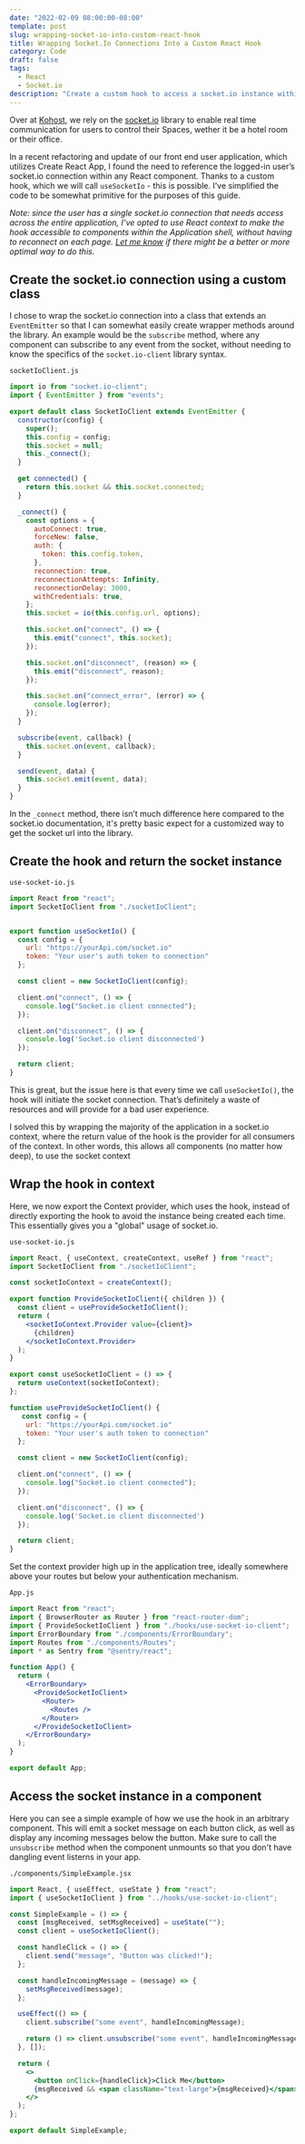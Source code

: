 ```yaml
---
date: "2022-02-09 08:00:00-08:00"
template: post
slug: wrapping-socket-io-into-custom-react-hook
title: Wrapping Socket.Io Connections Into a Custom React Hook
category: Code
draft: false
tags:
  - React
  - Socket.io
description: "Create a custom hook to access a socket.io instance within any React component"
---
```


Over at [Kohost](https://kohost.io), we rely on the [socket.io](http://socket.io) library to enable real time communication for users to control their Spaces, wether it be a hotel room or their office.

In a recent refactoring and update of our front end user application, which utilizes Create React App, I found the need to reference the logged-in user’s socket.io connection within any React component. Thanks to a custom hook, which we will call `useSocketIo` - this is possible. I’ve simplified the code to be somewhat primitive for the purposes of this guide.

_Note: since the user has a single socket.io connection that needs access across the entire application, I’ve opted to use React context to make the hook accessible to components within the Application shell, without having to reconnect on each page. [Let me know](https://twitter.com/itrogers) if there might be a better or more optimal way to do this._

## Create the socket.io connection using a custom class

I chose to wrap the socket.io connection into a class that extends an `EventEmitter` so that I can somewhat easily create wrapper methods around the library. An example would be the `subscribe` method, where any component can subscribe to any event from the socket, without needing to know the specifics of the `socket.io-client` library syntax.

`socketIoClient.js`

```jsx {numberLines}
import io from "socket.io-client";
import { EventEmitter } from "events";

export default class SocketIoClient extends EventEmitter {
  constructor(config) {
    super();
    this.config = config;
    this.socket = null;
    this._connect();
  }

  get connected() {
    return this.socket && this.socket.connected;
  }

  _connect() {
    const options = {
      autoConnect: true,
      forceNew: false,
      auth: {
        token: this.config.token,
      },
      reconnection: true,
      reconnectionAttempts: Infinity,
      reconnectionDelay: 3000,
      withCredentials: true,
    };
    this.socket = io(this.config.url, options);

    this.socket.on("connect", () => {
      this.emit("connect", this.socket);
    });

    this.socket.on("disconnect", (reason) => {
      this.emit("disconnect", reason);
    });

    this.socket.on("connect_error", (error) => {
      console.log(error);
    });
  }

  subscribe(event, callback) {
    this.socket.on(event, callback);
  }

  send(event, data) {
    this.socket.emit(event, data);
  }
}
```

In the `_connect` method, there isn’t much difference here compared to the socket.io documentation, it's pretty basic expect for a customized way to get the socket url into the library.

## Create the hook and return the socket instance

`use-socket-io.js`

```jsx {numberLines}
import React from "react";
import SocketIoClient from "./socketIoClient";


export function useSocketIo() {
  const config = {
    url: "https://yourApi.com/socket.io"
    token: "Your user's auth token to connection"
  };

  const client = new SocketIoClient(config);

  client.on("connect", () => {
    console.log("Socket.io client connected");
  });

  client.on("disconnect", () => {
    console.log('Socket.io client disconnected')
  });

  return client;
}
```

This is great, but the issue here is that every time we call `useSocketIo()`, the hook will initiate the socket connection. That’s definitely a waste of resources and will provide for a bad user experience.

I solved this by wrapping the majority of the application in a socket.io context, where the return value of the hook is the provider for all consumers of the context. In other words, this allows all components (no matter how deep), to use the socket context

## Wrap the hook in context

Here, we now export the Context provider, which uses the hook, instead of directly exporting the hook to avoid the instance being created each time. This essentially gives you a "global" usage of socket.io.

`use-socket-io.js`

```jsx {numberLines}
import React, { useContext, createContext, useRef } from "react";
import SocketIoClient from "./socketIoClient";

const socketIoContext = createContext();

export function ProvideSocketIoClient({ children }) {
  const client = useProvideSocketIoClient();
  return (
    <socketIoContext.Provider value={client}>
      {children}
    </socketIoContext.Provider>
  );
}

export const useSocketIoClient = () => {
  return useContext(socketIoContext);
};

function useProvideSocketIoClient() {
   const config = {
    url: "https://yourApi.com/socket.io"
    token: "Your user's auth token to connection"
  };

  const client = new SocketIoClient(config);

  client.on("connect", () => {
    console.log("Socket.io client connected");
  });

  client.on("disconnect", () => {
    console.log('Socket.io client disconnected')
  });

  return client;
}
```

Set the context provider high up in the application tree, ideally somewhere above your routes but below your authentication mechanism.

`App.js`

```jsx {numberLines}
import React from "react";
import { BrowserRouter as Router } from "react-router-dom";
import { ProvideSocketIoClient } from "./hooks/use-socket-io-client";
import ErrorBoundary from "./components/ErrorBoundary";
import Routes from "./components/Routes";
import * as Sentry from "@sentry/react";

function App() {
  return (
    <ErrorBoundary>
      <ProvideSocketIoClient>
        <Router>
          <Routes />
        </Router>
      </ProvideSocketIoClient>
    </ErrorBoundary>
  );
}

export default App;
```

## Access the socket instance in a component

Here you can see a simple example of how we use the hook in an arbitrary component. This will emit a socket message on each button click, as well as display any incoming messages below the button. Make sure to call the `unsubscribe` method when the component unmounts so that you don't have dangling event listerns in your app.

`./components/SimpleExample.jsx`

```jsx {numberLines}
import React, { useEffect, useState } from "react";
import { useSocketIoClient } from "../hooks/use-socket-io-client";

const SimpleExample = () => {
  const [msgReceived, setMsgReceived] = useState("");
  const client = useSocketIoClient();

  const handleClick = () => {
    client.send("message", "Button was clicked!");
  };

  const handleIncomingMessage = (message) => {
    setMsgReceived(message);
  };

  useEffect(() => {
    client.subscribe("some event", handleIncomingMessage);

    return () => client.unsubscribe("some event", handleIncomingMessage);
  }, []);

  return (
    <>
      <button onClick={handleClick}>Click Me</button>
      {msgReceived && <span className="text-large">{msgReceived}</span>}
    </>
  );
};

export default SimpleExample;
```
